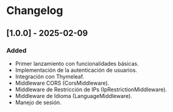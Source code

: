# Changelog

## [1.0.0] - 2025-02-09
### Added
- Primer lanzamiento con funcionalidades básicas.
- Implementación de la autenticación de usuarios.
- Integración con Thymeleaf.
- Middleware CORS (CorsMiddleware).
- Middleware de Restricción de IPs (IpRestrictionMiddleware).
- Middleware de Idioma (LanguageMiddleware).
- Manejo de sesión.